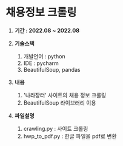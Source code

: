 # 채용정보 크롤링

1. **기간 : 2022.08 ~ 2022.08** 

2. **기술스택**
    1. 개발언어 : python
    2. IDE : pycharm
    3. BeautifulSoup, pandas
 
3. **내용**
    1. '나라장터' 사이트의 채용 정보 크롤링
    2. BeautifulSoup 라이브러리 이용
4. **파일설명**
    1. crawling.py : 사이트 크롤링
    2. hwp_to_pdf.py : 한글 파일을 pdf로 변환
